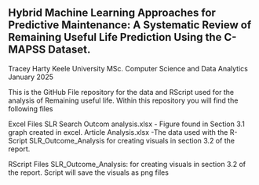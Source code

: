 
Hybrid Machine Learning Approaches for Predictive Maintenance: A Systematic Review of Remaining Useful Life Prediction Using the C-MAPSS Dataset.
-

Tracey Harty
Keele University
MSc. Computer Science and Data Analytics
January 2025

This is the GitHub File repository for the data and RScript used for the analysis of Remaining useful life. 
Within this repository you will find the following files 


Excel Files
SLR Search Outcom analysis.xlsx - Figure found in Section 3.1 graph created in excel. 
Article Analysis.xlsx -The data used with the R-Script SLR_Outcome_Analysis for creating visuals in section 3.2 of the report. 


RScript Files 
SLR_Outcome_Analysis: for creating visuals in section 3.2 of the report. Script will save the visuals as png files 
